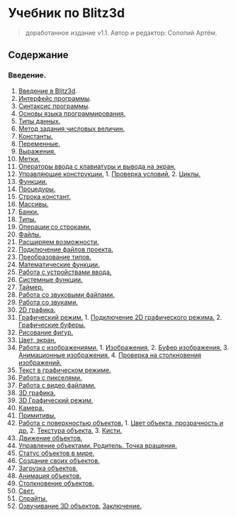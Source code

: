 # Учебник по Blitz3d 

>доработанное издание v1.1. Автор и редактор: Солопий Артём.

## Содержание
  
### Введение.
    
1. [Введение в Blitz3d](introduction-blitz3d.md).
  1. [Интерфейс программы](ide-interface.md).
  2. [Синтаксис программы](blitz3d-syntax.md).
2. [Основы языка программирования.]()
  1. [Типы данных.]()
  2. [Метод задания числовых величин.]()
  3. [Константы.]()
  4. [Переменные.]()
  5. [Выражения.]()
  6. [Метки.]()
  7. [Операторы ввода с клавиатуры и вывода на экран.]()
  8. [Управляющие конструкции.]()
    1. [Проверка условий.]()
    2. [Циклы.]()
  9. [Функции.]()
  10. [Процедуры.]()
  11. [Строка констант.]()
  12. [Массивы.]()
  13. [Банки.]()
  14. [Типы.]()
  15. [Операции со строками.]()
  16. [Файлы.]()
3. [Расширяем возможности.]()
  1. [Подключение файлов проекта.]()
  2. [Преобразование типов.]()
  3. [Математические функции.]()
  4. [Работа с устройствами ввода.]()
  5. [Системные функции.]()
  6. [Таймер.]()
4. [Работа со звуковыми файлами.]()
  1. [Работа со звуками.]()
5. [2D графика.]()
  1. [Графический режим.]()
    1. [Подключение 2D графического режима.]()
    2. [Графические буферы.]()
  2. [Рисование фигур.]()
  3. [Цвет, экран.]()
  4. [Работа с изображениями.]()
    1. [Изображения.]()
    2. [Буфер изображения.]()
    3. [Анимационные изображения.]()
    4. [Проверка на столкновения изображений.]()
  5. [Текст в графическом режиме.]()
  6. [Работа с пикселями.]()
6. [Работа с видео файлами.]()
7. [3D графика.]()
  1. [3D Графический режим.]()
  2. [Камера.]()
  3. [Примитивы.]()
  4. [Работа с поверхностью объектов.]()
    1. [Цвет объекта, прозрачность и др.]()
    2. [Текстура объекта.]()
    3. [Кисти.]()
  5. [Движение объектов.]()
  6. [Управление объектами. Родитель. Точка вращения.]()
  7. [Статус объектов в мире.]()
  8. [Создание своих объектов.]()
  9. [Загрузка объектов.]()
  10. [Анимация объектов.]()
  11. [Столкновение объектов.]()
  12. [Свет.]()
  13. [Спрайты.]()
  14. [Озвучивание 3D объектов.]()
[Заключение.]()

